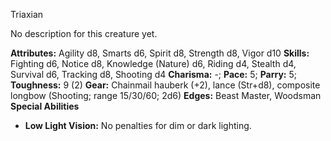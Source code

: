 Triaxian

No description for this creature yet.

**Attributes:** Agility d8, Smarts d6, Spirit d8, Strength d8, Vigor
d10
**Skills:** Fighting d6, Notice d8, Knowledge (Nature) d6, Riding d4,
Stealth d4, Survival d6, Tracking d8, Shooting d4
**Charisma:** -; **Pace:** 5; **Parry:** 5; **Toughness:** 9 (2)
**Gear:** Chainmail hauberk (+2), lance (Str+d8), composite longbow
(Shooting; range 15/30/60; 2d6)
**Edges:** Beast Master, Woodsman
**Special Abilities**
- **Low Light Vision:** No penalties for dim or dark lighting.

